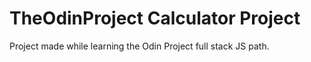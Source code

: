 # TheOdinProject Calculator Project

Project made while learning the Odin Project full stack JS path.
